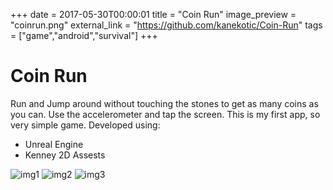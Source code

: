 +++
date = 2017-05-30T00:00:01
title = "Coin Run"
image_preview = "coinrun.png"
external_link = "https://github.com/kanekotic/Coin-Run"
tags = ["game","android","survival"]
+++
# Coin Run

Run and Jump around without touching the stones to get as many coins as you can. Use the accelerometer and tap the screen.
This is my first app, so very simple game.
Developed using: 
- Unreal Engine
- Kenney 2D Assests

![img1](https://cloud.githubusercontent.com/assets/3071208/12793489/2c808a60-cab1-11e5-8bac-47785f5593fc.png)
![img2](https://cloud.githubusercontent.com/assets/3071208/12793490/2c84a500-cab1-11e5-9e75-e45d61cd4d40.png)
![img3](https://cloud.githubusercontent.com/assets/3071208/12793491/2c8af2ca-cab1-11e5-90d1-722c242a5b05.png)
